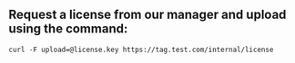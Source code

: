 ## Request a license from our manager and upload using the command:

`curl -F upload=@license.key https://tag.test.com/internal/license`